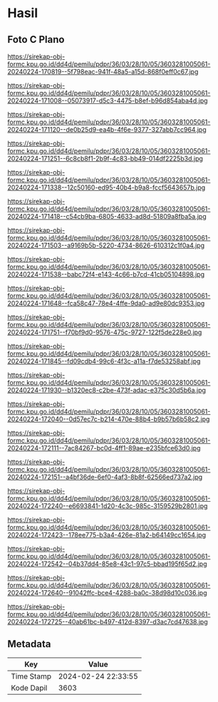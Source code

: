 # Hasil

## Foto C Plano

https://sirekap-obj-formc.kpu.go.id/dd4d/pemilu/pdpr/36/03/28/10/05/3603281005061-20240224-170819--5f798eac-941f-48a5-a15d-868f0eff0c67.jpg

https://sirekap-obj-formc.kpu.go.id/dd4d/pemilu/pdpr/36/03/28/10/05/3603281005061-20240224-171008--05073917-d5c3-4475-b8ef-b96d854aba4d.jpg

https://sirekap-obj-formc.kpu.go.id/dd4d/pemilu/pdpr/36/03/28/10/05/3603281005061-20240224-171120--de0b25d9-ea4b-4f6e-9377-327abb7cc964.jpg

https://sirekap-obj-formc.kpu.go.id/dd4d/pemilu/pdpr/36/03/28/10/05/3603281005061-20240224-171251--6c8cb8f1-2b9f-4c83-bb49-014df2225b3d.jpg

https://sirekap-obj-formc.kpu.go.id/dd4d/pemilu/pdpr/36/03/28/10/05/3603281005061-20240224-171338--12c50160-ed95-40b4-b9a8-fccf5643657b.jpg

https://sirekap-obj-formc.kpu.go.id/dd4d/pemilu/pdpr/36/03/28/10/05/3603281005061-20240224-171418--c54cb9ba-6805-4633-ad8d-51809a8fba5a.jpg

https://sirekap-obj-formc.kpu.go.id/dd4d/pemilu/pdpr/36/03/28/10/05/3603281005061-20240224-171503--a9169b5b-5220-4734-8626-610312c1f0a4.jpg

https://sirekap-obj-formc.kpu.go.id/dd4d/pemilu/pdpr/36/03/28/10/05/3603281005061-20240224-171538--babc72f4-e143-4c66-b7cd-41cb05104898.jpg

https://sirekap-obj-formc.kpu.go.id/dd4d/pemilu/pdpr/36/03/28/10/05/3603281005061-20240224-171648--fca58c47-78e4-4ffe-9da0-ad9e80dc9353.jpg

https://sirekap-obj-formc.kpu.go.id/dd4d/pemilu/pdpr/36/03/28/10/05/3603281005061-20240224-171751--f70bf9d0-9576-475c-9727-122f5de228e0.jpg

https://sirekap-obj-formc.kpu.go.id/dd4d/pemilu/pdpr/36/03/28/10/05/3603281005061-20240224-171845--fd09cdb4-99c6-4f3c-a11a-f7de53258abf.jpg

https://sirekap-obj-formc.kpu.go.id/dd4d/pemilu/pdpr/36/03/28/10/05/3603281005061-20240224-171930--b1320ec8-c2be-473f-adac-e375c30d5b6a.jpg

https://sirekap-obj-formc.kpu.go.id/dd4d/pemilu/pdpr/36/03/28/10/05/3603281005061-20240224-172040--0d57ec7c-b214-470e-88b4-b9b57b6b58c2.jpg

https://sirekap-obj-formc.kpu.go.id/dd4d/pemilu/pdpr/36/03/28/10/05/3603281005061-20240224-172111--7ac84267-bc0d-4ff1-89ae-e235bfce63d0.jpg

https://sirekap-obj-formc.kpu.go.id/dd4d/pemilu/pdpr/36/03/28/10/05/3603281005061-20240224-172151--a4bf36de-6ef0-4af3-8b8f-62566ed737a2.jpg

https://sirekap-obj-formc.kpu.go.id/dd4d/pemilu/pdpr/36/03/28/10/05/3603281005061-20240224-172240--e6693841-1d20-4c3c-985c-3159529b2801.jpg

https://sirekap-obj-formc.kpu.go.id/dd4d/pemilu/pdpr/36/03/28/10/05/3603281005061-20240224-172423--178ee775-b3a4-426e-81a2-b64149cc1654.jpg

https://sirekap-obj-formc.kpu.go.id/dd4d/pemilu/pdpr/36/03/28/10/05/3603281005061-20240224-172542--04b37dd4-85e8-43c1-97c5-bbad195f65d2.jpg

https://sirekap-obj-formc.kpu.go.id/dd4d/pemilu/pdpr/36/03/28/10/05/3603281005061-20240224-172640--91042ffc-bce4-4288-ba0c-38d98d10c036.jpg

https://sirekap-obj-formc.kpu.go.id/dd4d/pemilu/pdpr/36/03/28/10/05/3603281005061-20240224-172725--40ab61bc-b497-412d-8397-d3ac7cd47638.jpg


## Metadata

| Key        | Value               |
| ---------- | ------------------- |
| Time Stamp | 2024-02-24 22:33:55 |
| Kode Dapil | 3603                |



